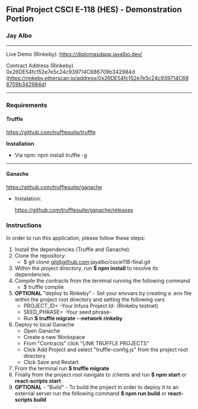 ## Final Project CSCI E-118 (HES) - Demonstration Portion

### Jay Albo

---

Live Demo (Rinkeby): https://diplomasdapp.jayalbo.dev/

Contract Address (Rinkeby) 0x26DE54fc152e7e5c24c939714C686709b342984d (https://rinkeby.etherscan.io/address/0x26DE54fc152e7e5c24c939714C686709b342984d)

---

### Requirements

#### **Truffle**

https://github.com/trufflesuite/truffle

**Installation**

- Via npm:
  npm install truffle -g

---

#### **Ganache**

https://github.com/trufflesuite/ganache

- Instalation:

  https://github.com/trufflesuite/ganache/releases

### Instructions

In order to run this application, please follow these steps:

1. Install the dependencies (Truffle and Ganache).
2. Clone the repository:
   - $ git clone git@github.com:jayalbo/cscie118-final.git
3. Within the project directory, run **$ npm install** to resolve its dependencies.
4. Compile the contracts from the terminal running the following command
   - $ truffle compile
5. **OPTIONAL** "deploy to Rinkeby" - Set your envvars by creating a .env file within the project root directory and setting the following vars
   - PROJECT_ID= -Your Infura Project Id- (Rinkeby testnet)
   - SEED_PHRASE= -Your seed phrase-
   - Run **$ truffle migrate --network rinkeby**
6. Deploy to local Ganache
   - Open Ganache
   - Create a new Workspace
   - From "Contracts" click "LINK TRUFFLE PROJECTS"
   - Click Add Project and select "truffle-config.js" from the project root directory
   - Click Save and Restart
7. From the terminal run **$ truffle migrate**
8. Finally from the project root navigate to /clients and run **$ npm start** or **react-scripts start**
9. **OPTIONAL** - "Build" - To build the project in order to deploy it to an external server run the following command **$ npm run build** or **react-scripts build**
